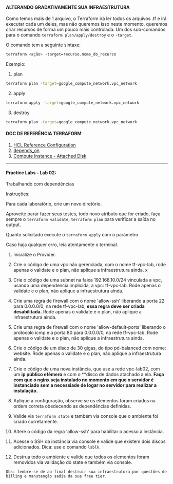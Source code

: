 #### ALTERANDO GRADATIVAMENTE SUA INFRAESTRUTURA

Como temos mais de 1 arquivo, o Terraform irá ler todos os arquivos .tf e irá executar cada um deles, mas não queremos isso neste momento, queremos criar recursos de forma um pouco mais controlada. 
Um dos sub-comandos para o comando `terraform plan/apply/destroy` e o `-target`. 

O comando tem a seguinte sintaxe:

```sh
terraform <ação> -target=recurso.nome_do_recurso
```

Exemplo:

1. plan
```sh
terraform plan -target=google_compute_network.vpc_network
```

2. apply
```sh
terraform apply -target=google_compute_network.vpc_network
```

3. destroy
```sh
terraform plan -target=google_compute_network.vpc_network
```

#### DOC DE REFERÊNCIA TERRAFORM

1. [HCL Reference Configuration](https://www.terraform.io/docs/language/syntax/configuration.html "HCL Reference Configuration")
2. [depends_on](https://www.terraform.io/language/meta-arguments/depends_on "depends_on")
3. [Compute Instance - Attached Disk](https://registry.terraform.io/providers/hashicorp/google/latest/docs/resources/compute_instance#nested_attached_disk "Attached Disk")

---
#### Practice Labs - Lab 02: 

Trabalhando com dependências

Instruções:

Para cada laboratório, crie um novo diretório.

Aproveite parar fazer seus testes, todo novo atributo que for criado, faça sempre o `terraform validate`, `terraform plan` para verificar a saída no output.

Quanto solicitado execute o `terraform apply` com o parâmetro 

Caso haja qualquer erro, leia atentamente o terminal.

1. Inicialize o Provider.

2. Crie o código de uma vpc não gerenciada, com o nome tf-vpc-lab, rode apenas o validate e o plan, não aplique a infraestrutura ainda.
x
3. Crie o código de uma subnet na faixa 192.168.10.0/24 vinculada a vpc, usando uma dependencia implicida, a vpc: tf-vpc-lab. Rode apenas o validate e o plan, não aplique a infraestrutura ainda.

4. Crie uma regra de firewall com o nome 'allow-ssh' liberando a porta 22 para 0.0.0.0/0, na rede tf-vpc-lab, **essa regra deve ser criada desabilitada.** Rode apenas o validate e o plan, não aplique a infraestrutura ainda.

5. Crie uma regra de firewall com o nome 'allow-default-ports' liberando o protocolo icmp e a porta 80 para 0.0.0.0/0, na rede tf-vpc-lab. Rode apenas o validate e o plan, não aplique a infraestrutura ainda.

6. Crie o código de um disco de 30 gigas, do tipo pd-balanced com nome: website. Rode apenas o validate e o plan, não aplique a infraestrutura ainda.

7. Crie o código de uma nova instância, que use a rede vpc-lab02, com um **ip público efêmero** e com o **disco de dados atachado a ela. **Faça com que o nginx seja instalado no momento em que o servidor é instanciado sem a necessiade de logar no servidor para realizar a instalação.**

8. Aplique a configuração, observe se os elementos foram criados na ordem correta obedecendo as dependências definidas.

9. Valide via `terraform state` e também via console que o ambiente foi criado corretamente.

10. Altere o código da regra 'allow-ssh' para habilitar o acesso à instância.

11. Acesse o SSH da instância via console e valide que existem dois discos adicionados. Dica: use o comando `lsblk`.

12. Destrua todo o ambiente e valide que todos os elementos foram removidos via validação do state e também via console.

`
Obs: lembre-se de ao final destruir sua infraestrutura por questões de billing e manutenção sadia da sua free tier.
`


